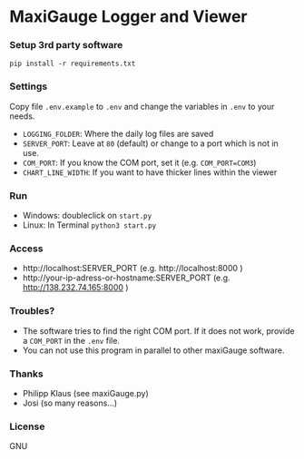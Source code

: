 # MaxiGauge Logger and Viewer

### Setup 3rd party software

```
pip install -r requirements.txt
```


### Settings

Copy file `.env.example` to `.env` and change the variables in `.env` to your needs.

- `LOGGING_FOLDER`: Where the daily log files are saved
- `SERVER_PORT`: Leave at `80` (default) or change to a port which is not in use.
- `COM_PORT`: If you know the COM port, set it (e.g. `COM_PORT=COM3`)
- `CHART_LINE_WIDTH`: If you want to have thicker lines within the viewer


### Run
- Windows: doubleclick on `start.py`
- Linux: In Terminal `python3 start.py`

### Access
- http://localhost:SERVER_PORT (e.g. http://localhost:8000 )
- http://your-ip-adress-or-hostname:SERVER_PORT (e.g. http://138.232.74.165:8000 )

### Troubles?
- The software tries to find the right COM port. If it does not work, provide a `COM_PORT` in the
`.env` file.
- You can not use this program in parallel to other maxiGauge software.


### Thanks
- Philipp Klaus (see maxiGauge.py)
- Josi (so many reasons...)


### License
GNU

